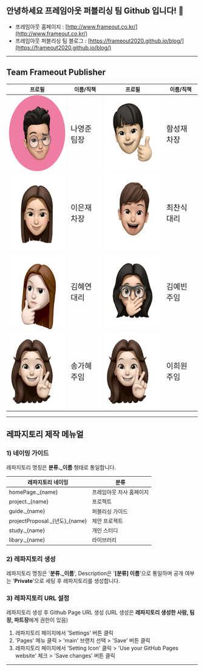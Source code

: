 ## 안녕하세요 프레임아웃 퍼블리싱 팀 Github 입니다! 👋

- 프레임아웃 홈페이지 : [http://www.frameout.co.kr/](http://www.frameout.co.kr/)
- 프레임아웃 퍼블리싱 팀 블로그 : [https://frameout2020.github.io/blog/](https://frameout2020.github.io/blog/)

---

## Team Frameout Publisher

<table>
    <thead>
        <tr>
            <th>프로필</th>
            <th>이름/직책</th>
            <th>프로필</th>
            <th>이름/직책</th>
        </tr>
    </thead>
    <tbody>
        <tr>
            <td>
              <img src="./img/나영준.png" style="width:200px; height:200px;" />
            </td>
            <td>
              <span style="margin-top:10px;font-size:20px;">나영준 팀장</span>
            </td>
            <td>
              <img src="./img/함성재.jpg" style="width:200px; height:200px;" />
            </td>
            <td>
              <span style="margin-top:10px;font-size:20px;">함성재 차장</span>
            </td>
        </tr>
        <tr>
            <td>
              <img src="./img/이은재.png" style="width:200px; height:200px;" />
            </td>
            <td>
              <span style="margin-top:10px;font-size:20px;">이은재 차장</span>
            </td>
            <td>
              <img src="./img/최찬식.jpg" style="width:200px; height:200px;" />
            </td>
            <td>
              <span style="margin-top:10px;font-size:20px;">최찬식 대리</span>
            </td>
        </tr>
        <tr>
            <td>
              <img src="./img/김혜연.png" style="width:200px; height:200px;" />
            </td>
            <td>
              <span style="margin-top:10px;font-size:20px;">김혜연 대리</span>
            </td>
            <td>
              <img src="./img/김예빈.jpeg" style="width:200px; height:200px;" />
            </td>
            <td>
              <span style="margin-top:10px;font-size:20px;">김예빈 주임</span>
            </td>
        </tr>
         <tr>
            <td>
              <img src="./img/이희원.jpg" style="width:200px; height:200px;" />
            </td>
            <td>
              <span style="margin-top:10px;font-size:20px;">송가혜 주임</span>
            </td>
            <td>
              <img src="./img/이희원.jpg" style="width:200px; height:200px;" />
            </td>
            <td>
              <span style="margin-top:10px;font-size:20px;">이희원 주임</span>
            </td>
        </tr>
    </tbody>
</table>

---

## 레파지토리 제작 메뉴얼

### 1) 네이밍 가이드

레파지토리 명칭은 **분류.\_이름** 형태로 통일합니다.

<table>
    <thead>
        <tr>
            <th>레파지토리 네이밍</th>
            <th>분류</th>
        </tr>
    </thead>
    <tbody>
        <tr>
            <td>homePage._{name}</td>
            <td>프레임아웃 자사 홈페이지</td>
        </tr>
        <tr>
            <td>project._{name}</td>
            <td>프로젝트</td>
        </tr>
        <tr>
            <td>guide._{name}</td>
            <td>퍼블리싱 가이드</td>
        </tr>
        <tr>
            <td>projectProposal._{년도}_{name}</td>
            <td>제안 프로젝트</td>
        </tr>
        <tr>
            <td>study._{name}</td>
            <td>개인 스터디</td>
        </tr>
         <tr>
            <td>libary._{name}</td>
            <td>라이브러리</td>
        </tr>
    </tbody>
</table>

### 2) 레파지토리 생성

레파지토리 명칭은 '**분류.\_이름**', Description은 '**[분류] 이름**'으로 통일하며 공개 여부는 '**Private**'으로 세팅 후 레파지토리를 생성합니다.

### 3) 레파지토리 URL 설정

레파지토리 생성 후 Github Page URL 생성 (URL 생성은 **레파지토리 생성한 사람, 팀장, 파트장**에게 권한이 있음)

1. 레파지토리 페이지에서 'Settings' 버튼 클릭
2. 'Pages' 메뉴 클릭 > 'main' 브랜치 선택 > 'Save' 버튼 클릭
3. 레파지토리 페이지에서 'Setting Icon' 클릭 > 'Use your GitHub Pages website' 체크 > 'Save changes' 버튼 클릭

---

<!--
**Here are some ideas to get you started:**

🙋‍♀️ A short introduction - what is your organization all about?
🌈 Contribution guidelines - how can the community get involved?
👩‍💻 Useful resources - where can the community find your docs? Is there anything else the community should know?
🍿 Fun facts - what does your team eat for breakfast?
🧙 Remember, you can do mighty things with the power of [Markdown](https://docs.github.com/github/writing-on-github/getting-started-with-writing-and-formatting-on-github/basic-writing-and-formatting-syntax)
-->
